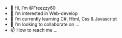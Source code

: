 - 👋 Hi, I’m @Freezzy60
- 👀 I’m interested in Web-develop
- 🌱 I’m currently learning C#, Html, Css & Javascript
- 💞️ I’m looking to collaborate on ...
- 📫 How to reach me ...

<!---
Freezzy60/Freezzy60 is a ✨ special ✨ repository because its `README.md` (this file) appears on your GitHub profile.
You can click the Preview link to take a look at your changes.
--->
